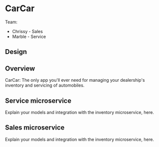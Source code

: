 # CarCar

Team:

* Chrissy - Sales
* Marble - Service

## Design

## Overview

CarCar: The only app you'll ever need for managing your dealership's inventory and servicing of automobiles.

## Service microservice

Explain your models and integration with the inventory
microservice, here.

## Sales microservice

Explain your models and integration with the inventory
microservice, here.
